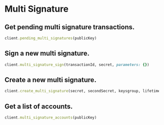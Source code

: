 # Multi Signature

## Get pending multi signature transactions.

```ruby
client.pending_multi_signatures(publicKey)
```

## Sign a new multi signature.

```ruby
client.multi_signature_sign(transactionId, secret, parameters: {})
```

## Create a new multi signature.

```ruby
client.create_multi_signature(secret, secondSecret, keysgroup, lifetime, min)
```

## Get a list of accounts.

```ruby
client.multi_signature_accounts(publicKey)
```
